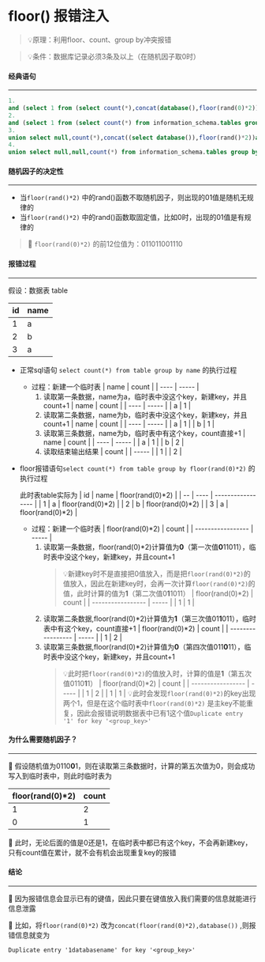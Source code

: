 # floor() 报错注入

> 💡原理：利用floor、count、group by冲突报错

> 💡条件：数据库记录必须3条及以上（在随机因子取0时）

#### 经典语句

***

```sql
1.
and (select 1 from (select count(*),concat(database(),floor(rand(0)*2))x from information_schema.tables group by x)a) --+
2.
and (select 1 from (select count(*) from information_schema.tables group by concat(database(),floor(rand(0)*2)))a) --+
3.
union select null,count(*),concat((select database()),floor(rand()*2))as a from information_schema.tables group by a 
4.
union select null,null,count(*) from information_schema.tables group by concat(database(),floor(rand(0)*2)) --+
```

#### 随机因子的决定性

***

-   当`floor(rand()*2)` 中的rand()函数不取随机因子，则出现的01值是随机无规律的
-   当`floor(rand()*2)` 中的rand()函数取固定值，比如0时，出现的01值是有规律的

> 🚩 `floor(rand(0)*2)` 的前12位值为：011011001110

#### 报错过程

***

假设：数据表 table

| id | name |
| -- | ---- |
| 1  | a    |
| 2  | b    |
| 3  | a    |

-   正常sql语句 `select count(*) from table group by name`  的执行过程
    -   过程：新建一个临时表
        | name | count |
        | ---- | ----- |
        1.  读取第一条数据，name为a，临时表中没这个key，新建key，并且count+1
            | name | count |
            | ---- | ----- |
            | a    | 1     |
        2.  读取第二条数据，name为b，临时表中没这个key，新建key，并且count+1
            | name | count |
            | ---- | ----- |
            | a    | 1     |
            | b    | 1     |
        3.  读取第三条数据，name为b，临时表中有这个key，count直接+1
            | name | count |
            | ---- | ----- |
            | a    | 1     |
            | b    | 2     |
        4.  读取结束输出结果
            | count |
            | ----- |
            | 1     |
            | 2     |
-   floor报错语句`select count(*) from table group by floor(rand(0)*2)`  的执行过程

    此时表table实际为
    | id | name | floor(rand(0)\*2) |
    | -- | ---- | ----------------- |
    | 1  | a    | floor(rand(0)\*2) |
    | 2  | b    | floor(rand(0)\*2) |
    | 3  | a    | floor(rand(0)\*2) |
    -   过程：新建一个临时表
        | floor(rand(0)\*2) | count |
        | ----------------- | ----- |
        1.  读取第一条数据，floor(rand(0)\*2)计算值为**0**（第一次值**0**11011），临时表中没这个key，新建key，并且count+1
            > 💡新建key时不是直接把0值放入，而是把`floor(rand(0)*2)`的值放入，因此在新建key时，会再一次计算`floor(rand(0)*2)`的值，此时计算的值为**1**（第二次值0**1**1011）
            > \| floor(rand(0)\*2) | count |
            > \| ----------------- | ----- |
            > \| 1                 | 1     |
        2.  读取第二条数据,floor(rand(0)\*2)计算值为**1**（第三次值01**1**011），临时表中有这个key，count直接+1
            | floor(rand(0)\*2) | count |
            | ----------------- | ----- |
            | 1                 | 2     |
        3.  读取第三条数据,floor(rand(0)\*2)计算值为**0**（第四次值011**0**11），临时表中没这个key，新建key，并且count+1
            > 💡此时把`floor(rand(0)*2)`的值放入时，计算的值是**1**（第五次值0110**1**1）
            > \| floor(rand(0)\*2) | count |
            > \| ----------------- | ----- |
            > \| 1                 | 2     |
            > \| 1                 | 1     |
            > 💡此时会发现`floor(rand(0)*2)`的key出现两个1，但是在这个临时表中`floor(rand(0)*2)` 是主key不能重复，因此会报错说明数据表中已有1这个值`Duplicate entry '1' for key '<group_key>'`

#### 为什么需要随机因子？

***

🌈 假设随机值为0110**0**1，则在读取第三条数据时，计算的第五次值为0，则会成功写入到临时表中，则此时临时表为

| floor(rand(0)\*2) | count |
| ----------------- | ----- |
| 1                 | 2     |
| 0                 | 1     |

🌈 此时，无论后面的值是0还是1，在临时表中都已有这个key，不会再新建key，只有count值在累计，就不会有机会出现重复key的报错

#### 结论

***

🌈 因为报错信息会显示已有的键值，因此只要在键值放入我们需要的信息就能进行信息泄露

🌈 比如，将`floor(rand(0)*2)` 改为`concat(floor(rand(0)*2),database())` ,则报错信息就变为

`Duplicate entry '1databasename' for key '<group_key>'`
